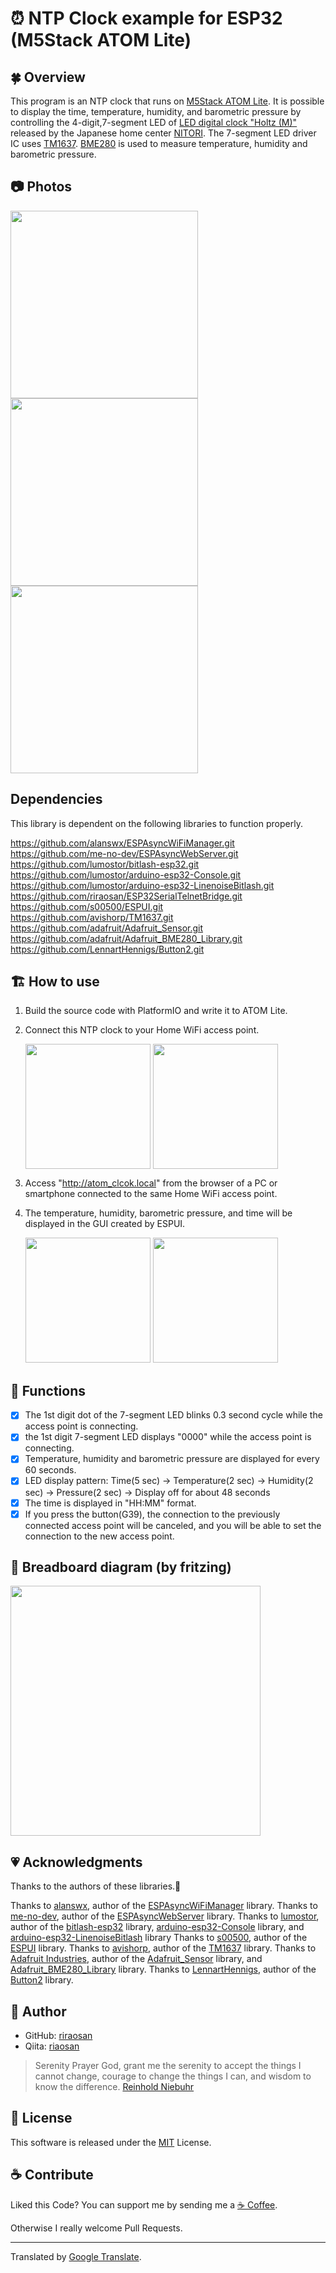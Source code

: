 
# ⏰ NTP Clock example for ESP32 (M5Stack ATOM Lite)

## 🍀 Overview

This program is an NTP clock that runs on [M5Stack ATOM Lite](https://m5stack-store.myshopify.com/products/atom-lite-esp32-development-kit).
It is possible to display the time, temperature, humidity, and barometric pressure by controlling the 4-digit,7-segment LED of [LED digital clock "Holtz (M)"](https://www.nitori-net.jp/ec/product/8171416/) released by the Japanese home center [NITORI](https://www.nitori.co.jp/en/service/estore/).
The 7-segment LED driver IC uses [TM1637](https://github.com/avishorp/TM1637).
[BME280](https://github.com/adafruit/Adafruit_BME280_Library) is used to measure temperature, humidity and barometric pressure.

## 📷 Photos

<img src="https://github.com/riraosan/riraosan.github.io/blob/master/2021-03-21/IMG_1384.png?raw=true" width="300"/> <img src="https://github.com/riraosan/riraosan.github.io/blob/master/2021-03-21/IMG_1382.png?raw=true" width="300"/> <img src="https://github.com/riraosan/riraosan.github.io/blob/master/2021-04-07/IMG_1387.png?raw=true" width="300"/>

## Dependencies

This library is dependent on the following libraries to function properly.

https://github.com/alanswx/ESPAsyncWiFiManager.git
https://github.com/me-no-dev/ESPAsyncWebServer.git
https://github.com/lumostor/bitlash-esp32.git
https://github.com/lumostor/arduino-esp32-Console.git
https://github.com/lumostor/arduino-esp32-LinenoiseBitlash.git
https://github.com/riraosan/ESP32SerialTelnetBridge.git
https://github.com/s00500/ESPUI.git
https://github.com/avishorp/TM1637.git
https://github.com/adafruit/Adafruit_Sensor.git
https://github.com/adafruit/Adafruit_BME280_Library.git
https://github.com/LennartHennigs/Button2.git

## 🏗️ How to use

1. Build the source code with PlatformIO and write it to ATOM Lite.
2. Connect this NTP clock to your Home WiFi access point.

   <img src="https://github.com/riraosan/riraosan.github.io/blob/master/2021-04-07/IMG_1503.png?raw=true" width="200" align=top />
   <img src="https://github.com/riraosan/riraosan.github.io/blob/master/2021-04-07/IMG_1505.png?raw=true" width="200" align=top />

4. Access "http://atom_clcok.local" from the browser of a PC or smartphone connected to the same Home WiFi access point.
5. The temperature, humidity, barometric pressure, and time will be displayed in the GUI created by ESPUI.

   <img src="https://github.com/riraosan/riraosan.github.io/blob/master/2021-04-07/IMG_1491.png?raw=true" width="200"/>
   <img src="https://github.com/riraosan/riraosan.github.io/blob/master/2021-04-07/IMG_1492.png?raw=true" width="200"/>

## 🤖 Functions

- [x] The 1st digit dot of the 7-segment LED blinks 0.3 second cycle while the access point is connecting.
- [x] the 1st digit 7-segment LED displays "0000" while the access point is connecting.
- [x] Temperature, humidity and barometric pressure are displayed for every 60 seconds.
- [x] LED display pattern: Time(5 sec) -> Temperature(2 sec) -> Humidity(2 sec) -> Pressure(2 sec) -> Display off for about 48 seconds
- [x] The time is displayed in "HH:MM" format.
- [x] If you press the button(G39), the connection to the previously connected access point will be canceled, and you will be able to set the connection to the new access point.

## 🍞 Breadboard diagram (by fritzing)

<img src="https://github.com/riraosan/riraosan.github.io/blob/master/2021-04-04/ESP32_ATOM_Lite_TM1637_NTP_Clock_%E3%83%96%E3%83%AC%E3%83%83%E3%83%89%E3%83%9C%E3%83%BC%E3%83%89.png?raw=true" width="400"/>

## 💗 Acknowledgments

Thanks to the authors of these libraries.🤝

Thanks to [alanswx](https://github.com/alanswx), author of the [ESPAsyncWiFiManager](https://github.com/alanswx/ESPAsyncWiFiManager.git) library.
Thanks to [me-no-dev](https://github.com/me-no-dev), author of the [ESPAsyncWebServer](https://github.com/me-no-dev/ESPAsyncWebServer.git) library.
Thanks to [lumostor](https://github.com/lumostor), author of the [bitlash-esp32](https://github.com/lumostor/bitlash-esp32.git) library, [arduino-esp32-Console](https://github.com/lumostor/arduino-esp32-Console.git) library, and [arduino-esp32-LinenoiseBitlash](https://github.com/lumostor/arduino-esp32-LinenoiseBitlash.git) library
Thanks to [s00500](https://github.com/s00500), author of the [ESPUI](https://github.com/s00500/ESPUI.git) library.
Thanks to [avishorp](https://github.com/avishorp), author of the [TM1637](https://github.com/avishorp/TM1637.git) library.
Thanks to [Adafruit Industries](https://github.com/adafruit), author of the [Adafruit_Sensor](https://github.com/adafruit/Adafruit_Sensor.git) library, and [Adafruit_BME280_Library](https://github.com/adafruit/Adafruit_BME280_Library.git) library.
Thanks to [LennartHennigs](https://github.com/LennartHennigs), author of the [Button2](https://github.com/LennartHennigs/Button2.git) library.

## 👤 Author

- GitHub: [riraosan](https://github.com/riraosan)
- Qiita: [riaosan](https://qiita.com/riraosan)

> Serenity Prayer
> God, grant me the serenity to accept the things I cannot change,
> courage to change the things I can,
> and wisdom to know the difference.
[Reinhold Niebuhr](https://en.wikipedia.org/wiki/Reinhold_Niebuhr)

## 📝 License

This software is released under the [MIT](https://github.com/riraosan/ESP32_ntp_clock/blob/main/LICENSE) License.

## ☕ Contribute

Liked this Code? You can support me by sending me a [☕ Coffee](https://paypal.me/riraosan?locale.x=ja_JP).

Otherwise I really welcome Pull Requests.

---

Translated by [Google Translate](https://translate.google.co.jp/).
